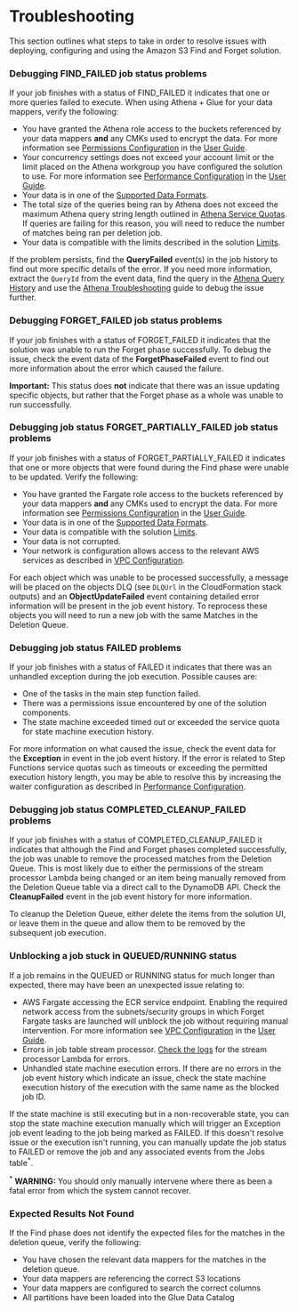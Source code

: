 # Troubleshooting

This section outlines what steps to take in order to resolve issues with
deploying, configuring and using the Amazon S3 Find and Forget solution.

### Debugging FIND_FAILED job status problems

If your job finishes with a status of FIND_FAILED it indicates that
one or more queries failed to execute. When using Athena + Glue for your
data mappers, verify the following:

- You have granted the Athena role access to the buckets referenced by your
data mappers **and** any CMKs used to encrypt the data. For more information
see [Permissions Configuration] in the [User Guide].
- Your concurrency settings does not exceed your account limit or the limit
placed on the Athena workgroup you have configured the solution to use.
For more information see [Performance Configuration] in the [User Guide].
- Your data is in one of the [Supported Data Formats].
- The total size of the queries being ran by Athena does not exceed the
maximum Athena query string length outlined in [Athena Service Quotas]. If
queries are failing for this reason, you will need to reduce the number of
matches being ran per deletion job.
- Your data is compatible with the limits described in the solution [Limits].

If the problem persists, find the **QueryFailed** event(s) in the job history
to find out more specific details of the error. If you need more information,
extract the `QueryId` from the event data, find the query in the
[Athena Query History] and use the [Athena Troubleshooting] guide to
debug the issue further.

### Debugging FORGET_FAILED job status problems

If your job finishes with a status of FORGET_FAILED it indicates that the
solution was unable to run the Forget phase successfully. To debug the issue,
check the event data of the **ForgetPhaseFailed** event to find out more
information about the error which caused the failure.

**Important:** This status does **not** indicate that there was an issue
updating specific objects, but rather that the Forget phase as a whole was
unable to run successfully. 

### Debugging job status FORGET_PARTIALLY_FAILED job status problems

If your job finishes with a status of FORGET_PARTIALLY_FAILED it indicates that
one or more objects that were found during the Find phase were unable to be
updated. Verify the following:

- You have granted the Fargate role access to the buckets referenced by your
data mappers **and** any CMKs used to encrypt the data. For more information
see [Permissions Configuration] in the [User Guide].
- Your data is in one of the [Supported Data Formats].
- Your data is compatible with the solution [Limits].
- Your data is not corrupted.
- Your network is configuration allows access to the relevant AWS services as
described in [VPC Configuration].

For each object which was unable to be processed successfully, a message
will be placed on the objects DLQ (see `DLQUrl` in the CloudFormation stack
outputs) and an **ObjectUpdateFailed** event containing detailed error
information will be present in the job event history. To reprocess these
objects you will need to run a new job with the same Matches in the Deletion
Queue.

### Debugging job status FAILED problems

If your job finishes with a status of FAILED it indicates that there was
an unhandled exception during the job execution. Possible causes are:

- One of the tasks in the main step function failed.
- There was a permissions issue encountered by one of the solution components.
- The state machine exceeded timed out or exceeded the service quota for
state machine execution history.

For more information on what caused the issue, check the event data for
the **Exception** in event in the job event history. If the error is related
to Step Functions service quotas such as timeouts or exceeding the permitted
execution history length, you may be able to resolve this by increasing the
waiter configuration as described in [Performance Configuration].

### Debugging job status COMPLETED_CLEANUP_FAILED problems

If your job finishes with a status of COMPLETED_CLEANUP_FAILED it indicates
that although the Find and Forget phases completed successfully, the job was
unable to remove the processed matches from the Deletion Queue. This is
most likely due to either the permissions of the stream processor Lambda being
changed or an item being manually removed from the Deletion Queue table via
a direct call to the DynamoDB API. Check the **CleanupFailed** event in the job
event history for more information.

To cleanup the Deletion Queue, either delete the items from the solution UI,
or leave them in the queue and allow them to be removed by the subsequent job
execution.

### Unblocking a job stuck in QUEUED/RUNNING status

If a job remains in the QUEUED or RUNNING status for much longer than
expected, there may have been an unexpected issue relating to:

- AWS Fargate accessing the ECR service endpoint. Enabling the required network
access from the subnets/security groups in which Forget Fargate tasks are
launched will unblock the job without requiring manual intervention. For more
information see [VPC Configuration] in the [User Guide].
- Errors in job table stream processor. [Check the logs](https://docs.aws.amazon.com/lambda/latest/dg/monitoring-functions-logs.html)
for the stream processor Lambda for errors.
- Unhandled state machine execution errors. If there are no errors in the job
event history which indicate an issue, check the state machine execution history
of the execution with the same name as the blocked job ID.

If the state machine is still executing but in a non-recoverable state, you
can stop the state machine execution manually which will trigger an Exception
job event leading to the job being marked as FAILED. If this doesn't resolve
issue or the execution isn't running, you can manually update the job status to
FAILED or remove the job and any associated events from the Jobs table<sup>*</sup>.

<sup>*</sup> **WARNING:** You should only manually intervene where there as been a fatal
error from which the system cannot recover.

### Expected Results Not Found

If the Find phase does not identify the expected files for the matches in the
deletion queue, verify the following:

- You have chosen the relevant data mappers for the matches in the deletion
  queue.
- Your data mappers are referencing the correct S3 locations
- Your data mappers are configured to search the correct columns
- All partitions have been loaded into the Glue Data Catalog

[User Guide]: USER_GUIDE.md
[VPC Configuration]: USER_GUIDE.md#pre-requisite-configuring-a-vpc-for-the-solution
[Permissions Configuration]: USER_GUIDE.md#granting-access-to-data
[Performance Configuration]: USER_GUIDE.md#adjusting-performance-configuration
[Athena Service Quotas]: https://docs.aws.amazon.com/athena/latest/ug/service-limits.html
[Athena Query History]: https://docs.aws.amazon.com/athena/latest/ug/querying.html#queries-viewing-history
[Athena Troubleshooting]: https://docs.aws.amazon.com/athena/latest/ug/troubleshooting.html
[Supported Data Formats]: LIMITS.md#supported-data-formats
[Limits]: LIMITS.md



